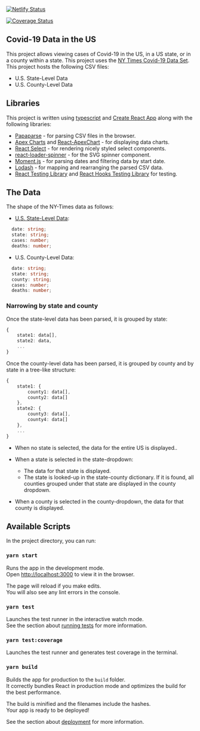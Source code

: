[![Netlify Status](https://api.netlify.com/api/v1/badges/99cd1cf5-d260-49a6-803f-a0ec93f7973e/deploy-status)](https://app.netlify.com/sites/covid19-us/deploys)

[![Coverage Status](https://coveralls.io/repos/github/lizraeli/covid-19-us/badge.svg?branch=dev)](https://coveralls.io/github/lizraeli/covid-19-us?branch=dev)

## Covid-19 Data in the US 

This project allows viewing cases of Covid-19 in the US, in a US state, or in a county within a state. This project uses the [NY Times Covid-19 Data Set](https://github.com/nytimes/covid-19-data). This project hosts the following CSV files:

- U.S. State-Level Data 
- U.S. County-Level Data


## Libraries

This project is written using [typescript](https://www.typescriptlang.org/) and [Create React App](https://github.com/facebook/create-react-app) along with the following libraries:

- [Papaparse](https://www.papaparse.com/) - for parsing CSV files in the browser.
- [Apex Charts](https://apexcharts.com/) and [React-ApexChart](https://apexcharts.com/docs/react-charts/) - for displaying data charts.
- [React Select](https://react-select.com/) - for rendering nicely styled select components.
- [react-loader-spinner](https://www.npmjs.com/package/react-loader-spinner) - for the SVG spinner component.
- [Moment.js](https://momentjs.com/) - for parsing dates and filtering data by start date.
- [Lodash](https://lodash.com/) - for mapping and rearranging the parsed CSV data.
- [React Testing Library](https://testing-library.com/docs/react-testing-library/intro) and [React Hooks Testing Library](https://react-hooks-testing-library.com/) for testing.


## The Data

The shape of the NY-Times data as follows:

- [U.S. State-Level Data](https://github.com/nytimes/covid-19-data/blob/master/us-states.csv):

```ts
  date: string;
  state: string;
  cases: number;
  deaths: number;
```

- U.S. County-Level Data:

```ts
  date: string;
  state: string;
  county: string;
  cases: number;
  deaths: number;
```

### Narrowing by state and county

Once the state-level data has been parsed, it is grouped by state:

```ts
{
    state1: data[],
    state2: data,
    ...
}
```

Once the county-level data has been parsed, it is grouped by county and by state in a tree-like structure:

```ts
{ 
    state1: { 
        county1: data[],
        county2: data[]
    },
    state2: { 
        county3: data[],
        county4: data[]
    },
    ...
}
```

- When no state is selected, the data for the entire US is displayed..

- When a state is selected in the state-dropdown:
   - The data for that state is displayed.
   - The state is looked-up in the state-county dictionary. If it is found, all counties grouped under that state are displayed in the county dropdown.

- When a county is selected in the county-dropdown, the data for that county is displayed.

## Available Scripts

In the project directory, you can run:

### `yarn start`

Runs the app in the development mode.<br />
Open [http://localhost:3000](http://localhost:3000) to view it in the browser.

The page will reload if you make edits.<br />
You will also see any lint errors in the console.

### `yarn test`

Launches the test runner in the interactive watch mode.<br />
See the section about [running tests](https://facebook.github.io/create-react-app/docs/running-tests) for more information.

### `yarn test:coverage`

Launches the test runner and generates test coverage in the terminal.

### `yarn build`

Builds the app for production to the `build` folder.<br />
It correctly bundles React in production mode and optimizes the build for the best performance.

The build is minified and the filenames include the hashes.<br />
Your app is ready to be deployed!

See the section about [deployment](https://facebook.github.io/create-react-app/docs/deployment) for more information.